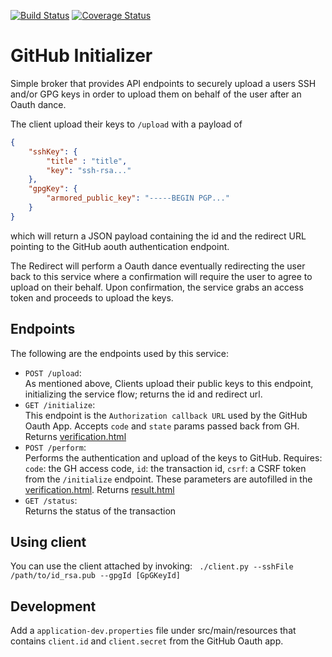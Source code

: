 [![Build Status](https://travis-ci.org/brian-mcnamara/github-initializer.svg?branch=master)](https://travis-ci.org/brian-mcnamara/github-initializer)
[![Coverage Status](https://coveralls.io/repos/github/brian-mcnamara/github-initializer/badge.svg?branch=master)](https://coveralls.io/github/brian-mcnamara/github-initializer?branch=master)

# GitHub Initializer

Simple broker that provides API endpoints to securely upload a users SSH and/or GPG keys in order to
upload them on behalf of the user after an Oauth dance.

The client upload their keys to `/upload` with a payload of
```json
{
    "sshKey": {
        "title" : "title",
        "key": "ssh-rsa..."
    },
    "gpgKey": {
        "armored_public_key": "-----BEGIN PGP..."
    }
}
```
which will return a JSON payload containing the id and the redirect URL pointing to the GitHub aouth authentication endpoint.

The Redirect will perform a Oauth dance eventually redirecting the user back to this service
where a confirmation will require the user to agree to upload on their behalf. Upon confirmation, the service
grabs an access token and proceeds to upload the keys.

## Endpoints

The following are the endpoints used by this service:

* `POST /upload`:  
    As mentioned above, Clients upload their public keys to this endpoint, initializing the service flow; returns the id and redirect url.
* `GET /initialize`:  
    This endpoint is the `Authorization callback URL` used by the GitHub Oauth App. Accepts
    `code` and `state` params passed back from GH. Returns [verification.html](src/main/resources/templates/verification.html)
* `POST /perform`:  
    Performs the authentication and upload of the keys to GitHub. Requires: `code`: the GH access code, 
    `id`: the transaction id, `csrf`: a CSRF token from the `/initialize` endpoint. These parameters are 
    autofilled in the [verification.html](src/main/resources/templates/verification.html). Returns
    [result.html](src/main/resources/templates/result.html)
* `GET /status`:  
    Returns the status of the transaction

## Using client

You can use the client attached by invoking:
` ./client.py --sshFile /path/to/id_rsa.pub --gpgId [GpGKeyId]`

## Development

Add a `application-dev.properties` file under src/main/resources that contains
`client.id` and `client.secret` from the GitHub Oauth app.